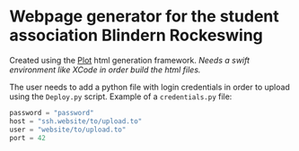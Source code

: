# Webpage generator for the student association Blindern Rockeswing

Created using the [Plot](https://github.com/JohnSundell/Plot) html generation framework. *Needs a swift environment like XCode in order build the html files.*

The user needs to add a python file with login credentials in order to upload using the `Deploy.py` script. Example of a `credentials.py` file:

```python
password = "password"
host = "ssh.website/to/upload.to"
user = "website/to/upload.to"
port = 42
```
